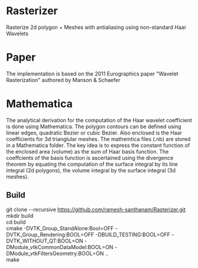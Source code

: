 # Rasterizer
Rasterize 2d polygon + Meshes with antialiasing using non-standard Haar Wavelets
# Paper
The implementation is based on the 2011 Eurographics paper "Wavelet Rasterization"  authored by Manson & Schaefer 
# Mathematica
The analytical derivation for the computation of the Haar wavelet coefficient is done using Mathematica. The polygon contours can be defined using linear edges, quadratic Bezier or cubic Bezier. Also enclosed is the Haar coefficients for 3d trianglular meshes. The mathemtica files (.nb) are stored in a Mathematica folder. The key idea is to express the constant function of the enclosed area (volume) as the sum of Haar basis function. The coeffcients of the basis function is ascertained using the divergence theorem by equating the computation of the surface integral by its line integral (2d polygons), the volume integral by the surface integral (3d meshes).
## Build
git clone  --recursive https://github.com/ramesh-santhanam/Rasterizer.git  
mkdir build  
cd build  
cmake -DVTK_Group_StandAlone:Bool=OFF -DVTK_Group_Rendering:BOOL=OFF -DBUILD_TESTING:BOOL=OFF -DVTK_WITHOUT_QT:BOOL=ON -DModule_vtkCommonDataModel:BOOL=ON -DModule_vtkFiltersGeometry:BOOL=ON  ..  
make 
